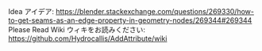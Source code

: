 Idea アイデア:
https://blender.stackexchange.com/questions/269330/how-to-get-seams-as-an-edge-property-in-geometry-nodes/269344#269344
Please Read Wiki ウィキをお読みください:
https://github.com/Hydrocallis/AddAttribute/wiki
